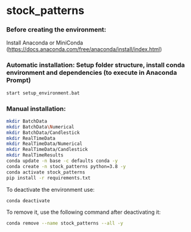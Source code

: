 # stock_patterns

### Before creating the environment:
Install Anaconda or MiniConda (https://docs.anaconda.com/free/anaconda/install/index.html)


### Automatic installation: Setup folder structure, install conda environment and dependencies (to execute in Anaconda Prompt)
``` sh
start setup_environment.bat
```

### Manual installation:
``` sh
mkdir BatchData
mkdir BatchData\Numerical
mkdir BatchData/Candlestick
mkdir RealTimeData
mkdir RealTimeData/Numerical
mkdir RealTimeData/Candlestick
mkdir RealTimeResults
conda update -n base -c defaults conda -y
conda create -n stock_patterns python=3.8 -y
conda activate stock_patterns
pip install -r requirements.txt
```

To deactivate the environment use:
``` sh
conda deactivate
``` 

To remove it, use the following command after deactivating it:
``` sh
conda remove --name stock_patterns --all -y 
```

